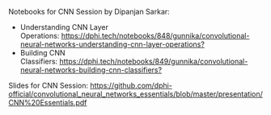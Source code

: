 <p>Notebooks for CNN Session by Dipanjan Sarkar:&nbsp;</p>

<ul>
	<li>Understanding CNN Layer Operations:&nbsp;<a href="https://dphi.tech/notebooks/848/gunnika/convolutional-neural-networks-understanding-cnn-layer-operations?" target="_blank">https://dphi.tech/notebooks/848/gunnika/convolutional-neural-networks-understanding-cnn-layer-operations?</a></li>
	<li>Building CNN Classifiers:&nbsp;<a href="https://dphi.tech/notebooks/849/gunnika/convolutional-neural-networks-building-cnn-classifiers?" target="_blank">https://dphi.tech/notebooks/849/gunnika/convolutional-neural-networks-building-cnn-classifiers?</a></li>
</ul>

<p>Slides for CNN Session:&nbsp;<a href="https://github.com/dphi-official/convolutional_neural_networks_essentials/blob/master/presentation/CNN%20Essentials.pdf" target="_blank">https://github.com/dphi-official/convolutional_neural_networks_essentials/blob/master/presentation/CNN%20Essentials.pdf</a></p>